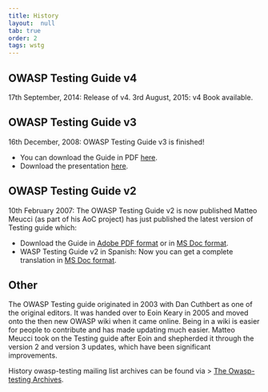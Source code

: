 ```yaml
---
title: History
layout:  null
tab: true
order: 2
tags: wstg
---
```


## OWASP Testing Guide v4

17th September, 2014: Release of v4.
3rd August, 2015: v4 Book available.

## OWASP Testing Guide v3

16th December, 2008: OWASP Testing Guide v3 is finished!
- You can download the Guide in PDF [here](assets/archive/OWASP_Testing_Guide_v3.pdf).
- Download the presentation [here](assets/archive/OWASP_EU_Summit_2008_OWASP_Testing_Guide_v3.ppt).

## OWASP Testing Guide v2

10th February 2007: The OWASP Testing Guide v2 is now published Matteo Meucci (as part of his AoC project) has just published the latest version of Testing guide which:
- Download the Guide in [Adobe PDF format](assets/archive/File_OWASP_Testing_Guide_v2_pdf.zip) or in [MS Doc format](assets/archive/File_OWASP_Testing_Guide_v2_doc.zip).
- WASP Testing Guide v2 in Spanish: Now you can get a complete translation in [MS Doc format](assets/archive/File_OWASP_Testing_Guide_v2_spanish_doc.zip). 

## Other

The OWASP Testing guide originated in 2003 with Dan Cuthbert as one of the original editors. It was handed over to Eoin Keary in 2005 and moved onto the then new OWASP wiki when it came online. Being in a wiki is easier for people to contribute and has made updating much easier. Matteo Meucci took on the Testing guide after Eoin and shepherded it through the version 2 and version 3 updates, which have been significant improvements.

History owasp-testing mailing list archives can be found via &gt; [The Owasp-testing Archives](https://lists.owasp.org/pipermail/owasp-testing/index).
